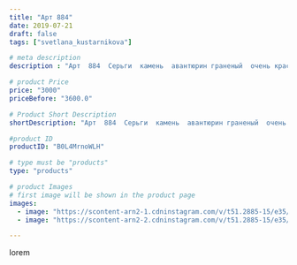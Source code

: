 ```yaml
---
title: "Арт 884"
date: 2019-07-21
draft: false
tags: ["svetlana_kustarnikova"]

# meta description
description : "Арт  884  Серьги  камень  авантюрин граненый  очень красивый.  Застежка гвоздики металл родий. ПРОДАНО"

# product Price
price: "3000"
priceBefore: "3600.0"

# Product Short Description
shortDescription: "Арт  884  Серьги  камень  авантюрин граненый  очень красивый.  Застежка гвоздики металл родий. ПРОДАНО"

#product ID
productID: "B0L4MrnoWLH"

# type must be "products"
type: "products"

# product Images
# first image will be shown in the product page
images:
  - image: "https://scontent-arn2-1.cdninstagram.com/v/t51.2885-15/e35/p1080x1080/67171695_431053607491653_3984050590413203000_n.jpg?tp=1&_nc_ht=scontent-arn2-1.cdninstagram.com&_nc_cat=109&_nc_ohc=BZ0KWS-eqQYAX_3C6Cg&ccb=7-4&oh=fb29594294c26da2659401864980afc2&oe=60852BFE&ig_cache_key=MjA5MzAxMzYwNjI3NTgxMTE1MA%3D%3D.2-ccb7-4"
  - image: "https://scontent-arn2-2.cdninstagram.com/v/t51.2885-15/e35/p1080x1080/66718901_145150449919733_53004977654584906_n.jpg?tp=1&_nc_ht=scontent-arn2-2.cdninstagram.com&_nc_cat=105&_nc_ohc=AMvmvG9o880AX_fp-wK&ccb=7-4&oh=5e725248fddf6cc955d85cf6a1664fc9&oe=6084315B&ig_cache_key=MjA5MzAxMzYwNjI2NzQ4MTUwMw%3D%3D.2-ccb7-4"

---
```

lorem
